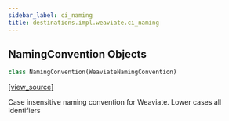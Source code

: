 ```yaml
---
sidebar_label: ci_naming
title: destinations.impl.weaviate.ci_naming
---
```


## NamingConvention Objects

```python
class NamingConvention(WeaviateNamingConvention)
```

[[view_source]](https://github.com/dlt-hub/dlt/blob/f0690715274590fc4cacf1165e3661aaa7af1c15/dlt/destinations/impl/weaviate/ci_naming.py#L4)

Case insensitive naming convention for Weaviate. Lower cases all identifiers

